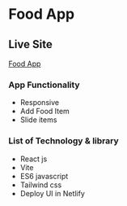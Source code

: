 # Food App

## Live Site

[Food App](https://food-app-pti.netlify.app/)

### App Functionality

- Responsive
- Add Food Item
- Slide items

### List of Technology & library

- React js
- Vite
- ES6 javascript
- Tailwind css
- Deploy UI in Netlify
